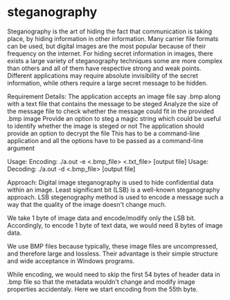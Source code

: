 # steganography
Steganography is the art of hiding the fact that communication is taking place, by hiding information in other information. 
Many carrier file formats can be used, but digital images are the most popular because of their frequency on the internet.
For hiding secret information in images, there exists a large variety of steganography techniques some are more complex than others and all of them have respective strong and weak points. 
Different applications may require absolute invisibility of the secret information, while others require a large secret message to be hidden.

Requirement Details:
The application accepts an image file say .bmp along with a text file that contains the message to be steged
Analyze the size of the message file to check whether the message could fit in the provided .bmp image
Provide an option to steg a magic string which could be useful to identify whether the image is steged or not
The application should provide an option to decrypt the file
This has to be a command-line application and all the options have to be passed as a command-line argument

Usage: Encoding: ./a.out -e <.bmp_file> <.txt_file> [output file]
Usage: Decoding: ./a.out -d <.bmp_file> [output file]

Approach: Digital image steganography is used to hide confidential data within an image. Least significant bit (LSB) is a well-known steganography approach. LSB stegenography method is used to encode a message such a way that the quality of the image doesn't change much.

We take 1 byte of image data and encode/modify only the LSB bit. Accordingly, to encode 1 byte of text data, we would need 8 bytes of image data.

We use BMP files because typically, these image files are uncompressed, and therefore large and lossless. Their advantage is their simple structure and wide acceptance in Windows programs.

While encoding, we would need to skip the first 54 bytes of header data in .bmp file so that the metadata wouldn't change and modify image properties accidentaly. Here we start encoding from the 55th byte.
